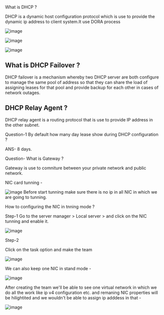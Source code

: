 What is DHCP ?

DHCP is a dynamic host configuration protocol which is use to provide the dynamic ip address to client system.It use DORA process 

![image](https://github.com/user-attachments/assets/63eaebae-c394-49f6-9081-104b37a6ac11)

![image](https://github.com/user-attachments/assets/790360dc-ad05-46d0-995a-3f2651785c4f)

![image](https://github.com/user-attachments/assets/352ceb73-ac6b-4b59-8005-2365eae533cd)

## What is DHCP Failover ?

DHCP failover is a mechanism whereby two DHCP server are both configure to manage the same pool of address so that they can share the load of assigning leases for that pool and provide backup for each other in cases of network outages.

## DHCP Relay Agent ?

DHCP relay agent is a  routing protocol that is use to provide IP address in the other subnet.

Question-1 By default how many day lease show during DHCP configuration ?

ANS- 8 days.


Question- What is Gateway ?

Gateway is use to comniture between your private network and public network.


NIC card tunning -

![image](https://github.com/user-attachments/assets/852c5c38-bdf2-469e-92a2-4af5d48aedc9)
Before start tunning make sure there is no ip in all NIC in which we are going to tunning.

How to configuring the NIC in tnning mode ?

Step-1  Go to the server manager > Local server >  and click on the NIC tunning and enable it.

![image](https://github.com/user-attachments/assets/d5eeaa5b-fe14-41a3-9dfb-f6132bc986cb)

Step-2

Click on the task option and make the team

![image](https://github.com/user-attachments/assets/6017e055-3be3-4500-8fc8-653ee249c52b)

We can also keep one NIC in stand mode -

![image](https://github.com/user-attachments/assets/97585a72-58e8-4b66-98c2-3ae61936152c)

After creating the team we'll be able to see one virtual network in which we do all the work like ip v4 configuration etc. and remaning NIC properties will be hilightited and we wouldn't be able to assign ip adddess in that -

![image](https://github.com/user-attachments/assets/7b446d58-b406-41e7-8253-4bb3fdfdbeef)








